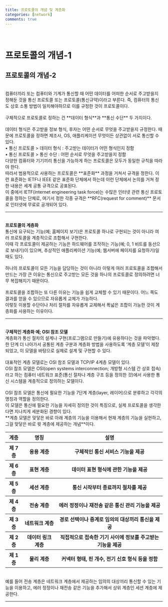 ```yaml
---
title: 프로토콜의 개념 및 계층화
categories: [network]
comments: true
---
```


<br>
<h1><strong>프로토콜의 개념-1</strong></h1>
<h2><strong>프로토콜의 개념-2</strong></h2>
<br>
컴퓨터끼리 또는 컴퓨터와 기계가 통신할 때 어떤 데이터를 어떠한 순서로 주고받을지 정해둔 것을 통신 프로토콜 또는 프로토콜(통신규약)이라고 부른다. 즉, 컴퓨터의 통신도 상호 소통 방법이 일치해야하므로 이를 규정한 것이 프로토콜이다.
<br>
<br>
구체적으로 프로토콜로 정하는 건 **데이터 형식**과 **통신 수단** 두 가지이다.
<br>
<br>
데이터 형식은 주고받을 정보 형식, 후자는 어떤 순서로 무엇을 주고받을지 규정한다. 때문에 프로토콜을 정하면 제조사, OS, 애플리케이션 무엇이든 상관없이 서로 통신할 수 있다.
<br>
  • 통신 프로토콜 > 데이터 형식 : 주고받는 데이터가 어떤 형식인지 정함
<br>
  • 통신 프로토콜 > 통신 수단 : 어떤 순서로 무엇을 주고받을지 정함
<br>
다양한 컴퓨터와 기기끼리 통신을 가능하게 하는 프로토콜은 모두가 동일한 규칙을 따라야 한다.
<br>
따라서 범용적으로 사용하는 프로토콜은 **표준화** 과정을 거쳐서 규격을 정한다. 이런 표준화는 IETF나 IEEE 같은 표준화 단체에서 하는데 이런 단체에서 논의를 거쳐 정한 내용은 세계 공통 규격으로 공표된다.
<br>
이 중에서 IETF(internet engineering task force)는 수많은 인터넷 관련 통신 프로토콜을 정하는 단체로, 여기서 정한 각종 규격은 **RFC(request for comment)** 문서로 인터넷에 무료로 공개되어 있다.
<br>
<hr>
<br>
<strong>프로토콜의 계층화</strong>
<br>
통신에 요구되는 기능(예; 홈페이지 보기)은 프로토콜 하나로 구현되는 것이 아니라 여러 프로토콜을 계층적으로 조합해서 구현한다.
<br>
이때 각 프로토콜이 제공하는 기능은 하드웨어를 조작하는 기능(예; 0, 1 비트를 동선으로 보내기)이 있으며, 추상적인 애플리케이션 기능(예; 웹서버에 페이지를 요청하기)일 때도 있다.
<br>
<br>
하나의 프로토콜이 모든 기능을 담당하는 것이 아니라 이렇게 여러 프로토콜을 조합해서 만드는 가장 큰 이유는 통신으로 주고받는 모든 것을 하나의 프로토콜로 정의하려면 너무 복잡해지기 때문이다.
<br>
<br>
프로토콜을 조합하는 또 다른 이유는 기능을 쉽게 교체할 수 있기 때문이다. 어느 쪽도 결과를 얻을 수 있으므로 자유롭게 교체가 가능하다.
<br>
이렇듯 이용할 수단이나 처리 절차를 자유롭게 교체해서 폭넓은 조합이 가능한 것이 계층화를 사용하는 이유이다.
<br>
<hr>
<br>
<strong>구체적인 계층화 예; OSI 참조 모델</strong>
<br>
계층화가 통신 절차의 설계나 구현(프로그램으로 만들기)에 유용하다는 것을 파악했다.<br>
한 단계 더 나아가서 공통된 계층 구분과 계층화 방법을 사용하도록 ‘계층 모델’이 제창되었고, 이 모델을 바탕으로 실제로 설계 및 구현할 수 있다.
<br>
<br>
대표적인 계층 모델로는 OSI 참조 모델과 TCP/IP 4계층 모델이 있다.<br>
OSI 참조 모델은 OSI(open systems interconnection; 개방형 시스템 간 상호 접속) 라고 하는 컴퓨터 네트워크 표준(통신 절차나 계층 구조 등을 정의한 것)에서 사용한 통신 시스템을 계층적으로 정의하는 모델이다.
<br>
<br>
OSI 참조 모델은 통신에 필요한 기능을 7단계 계층(layer, 레이어)으로 분류하고 각각의 명칭과 역할을 정의한다.
<br>
이 모델은 통신에 필요한 기능을 자세히 정의한 것이 특징으로, 실제 프로토콜을 생각한다면 지나치게 세분화된 경향이 있다.
<br>
**계층 모델은 맞닿은 바로 아래 계층의 기능을 이용해서 현재 계층의 기능을 실현하고, 그걸 맞닿은 바로 윗 계층에 제공하는 개념**이다.
<br>
<table class="table table-striped table-bordered">
    <thead>
        <tr>
            <th>계층</th>
            <th>명칭</th>
            <th>설명</th>
        </tr>
    </thead>
    <tbody>
        <tr>
            <th>제 7층</th>
            <th>응용 계층</th>
            <th>구체적인 통신 서비스 기능을 제공</th>
        </tr>
        <tr>
            <th>제 6층</th>
            <th>표현 계층</th>
            <th>데이터 표현 형식에 관한 기능을 제공</th>
        </tr>
        <tr>
            <th>제 5층</th>
            <th>세션 계층</th>
            <th>통신 시작부터 종료까지 절차를 제공</th>
        </tr>
        <tr>
            <th>제 4층</th>
            <th>전송 계층</th>
            <th>에러 정정이나 재전송 같은 통신 관리 기능을 제공</th>
        </tr>
        <tr>
            <th>제 3층</th>
            <th>네트워크 계층</th>
            <th>경로 선택이나 중계로 임의의 대상끼리 통신을 제공</th>
        </tr>
        <tr>
            <th>제 2층</th>
            <th>데이터 링크 계층</th>
            <th>직접적으로 접속한 기기 사이에 정보를 주고받는 기능을 제공</th>
        </tr>
        <tr>
            <th>제 1층</th>
            <th>물리 계층</th>
            <th>커넥터 형태, 핀 개수, 전기 신호 형식 등을 정함</th>
        </tr>                                                                     
    </tbody>
</table>
<br>
예를 들어 전송 계층은 네트워크 계층에서 제공하는 임의의 대상끼리 통신할 수 있는 기능을 이용하고, 에러 정정이나 재전송 같은 기능을 추가해서 상위 계층인 세션 계층에 제공한다.
<hr>
<br>
